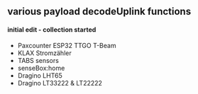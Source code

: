 ## various payload decodeUplink functions

#### initial edit - collection started

 - Paxcounter ESP32 TTGO T-Beam
 - KLAX Stromzähler  
 - TABS sensors
 - senseBox:home
 - Dragino LHT65
 - Dragino LT33222 & LT22222
